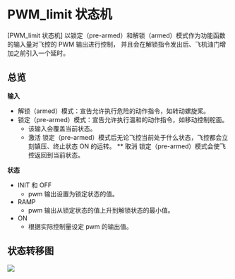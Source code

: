 # PWM_limit 状态机

[PWM_limit 状态机] 以锁定（pre-armed）和解锁（armed）模式作为功能函数的输入量对飞控的 PWM 输出进行控制， 并且会在解锁指令发出后、飞机油门增加之前引入一个延时。

## 总览

**输入**

- 解锁（armed）模式：宣告允许执行危险的动作指令，如转动螺旋桨。
- 锁定（pre-armed）模式：宣告允许执行温和的动作指令，如移动控制舵面。 
    - 该输入会覆盖当前状态。
    - 激活 锁定（pre-armed）模式后无论飞控当前处于什么状态，飞控都会立刻镇压、终止状态 ON 的运转。 ** 取消 锁定（pre-armed）模式会使飞控返回到当前状态。

**状态**

- INIT 和 OFF 
    - pwm 输出设置为锁定状态的值。
- RAMP 
    - pwm 输出从锁定状态的值上升到解锁状态的最小值。
- ON 
    - 根据实际控制量设定 pwm 的输出值。

## 状态转移图

![](../../assets/diagrams/pwm_limit_state_diagram.png)